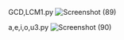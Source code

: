 GCD,LCM1.py
![Screenshot (89)](https://github.com/HomaYaghuobian/class_python/assets/140716080/abeb7f92-a185-4637-9b28-248a717ca188)

a,e,i,o,u3.py
![Screenshot (90)](https://github.com/HomaYaghuobian/class_python/assets/140716080/ad8fbdd9-54fc-46ca-a359-fb0767f09b40)
